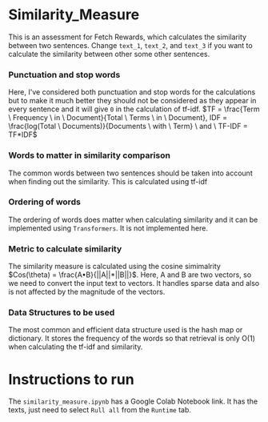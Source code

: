 # Similarity_Measure

This is an assessment for Fetch Rewards, which calculates the similarity between two sentences. Change `text_1`, `text_2`, and `text_3` if you want to calculate the similarity between other some other sentences.  

### Punctuation and stop words

Here, I've considered both punctuation and stop words for the calculations but to make it much better they should not be considered as they appear in every sentence and it will give `0` in the calculation of tf-idf. $TF = \frac{Term \ Frequency \ in \ Document}{Total \ Terms \ in \ Document}, IDF = \frac{log(Total \ Documents)}{Documents \ with \ Term} \ and \ TF-IDF = TF*IDF$

### Words to matter in similarity comparison 
The common words between two sentences should be taken into account when finding out the similarity. This is calculated using tf-idf

### Ordering of words

The ordering of words does matter when calculating similarity and it can be implemented using `Transformers`. It is not implemented here.

### Metric to calculate similarity

The similarity measure is calculated using the cosine simimalrity $Cos(\theta) = \frac{A•B}{||A||*||B||}$. Here, A and B are two vectors, so we need to convert the input text to vectors. It handles sparse data and also is not affected by the magnitude of the vectors.

### Data Structures to be used

The most common and efficient data structure used is the hash map or dictionary. It stores the frequency of the words so that retrieval is only O(1) when calculating the tf-idf and similarity.

# Instructions to run

The `similarity_measure.ipynb` has a Google Colab Notebook link. It has the texts, just need to select `Rull all` from the `Runtime` tab.
